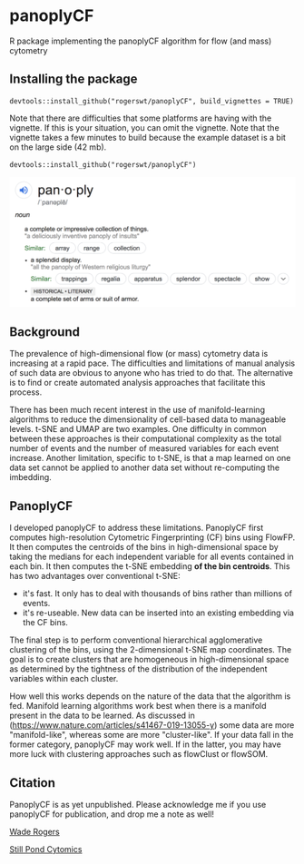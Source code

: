 # panoplyCF
R package implementing the panoplyCF algorithm for flow (and mass) cytometry

## Installing the package
```
devtools::install_github("rogerswt/panoplyCF", build_vignettes = TRUE)
```
Note that there are difficulties that some platforms are having with the vignette.  If this is
your situation, you can omit the vignette.  Note that the vignette takes a few minutes
to build because the example dataset is a bit on the large side (42 mb).

```
devtools::install_github("rogerswt/panoplyCF")
```

![definition](panoply_definition.png)

## Background

The prevalence of high-dimensional flow (or mass) cytometry data is increasing at a rapid pace.
The difficulties and limitations of manual analysis of such data are obvious to anyone who has
tried to do that.  The alternative is to find or create automated analysis approaches that
facilitate this process.

There has been much recent interest in the use of manifold-learning algorithms to reduce the
dimensionality of cell-based data to manageable levels.  t-SNE and UMAP are two examples.
One difficulty in common between these approaches is their computational complexity
as the total number of events and the number of measured variables for each event increase.
Another limitation, specific to t-SNE, is that a map learned on one data set cannot
be applied to another data set without re-computing the imbedding.

## PanoplyCF
I developed panoplyCF to address these limitations.  PanoplyCF first computes high-resolution 
Cytometric Fingerprinting (CF) bins using FlowFP.  It then computes the centroids of the bins
in high-dimensional space by taking the medians for each independent variable for all
events contained in each bin.  It then computes the t-SNE embedding **of the bin
centroids**.  This has two advantages over conventional t-SNE:

* it's fast.  It only has to deal with thousands of bins rather than millions of events.
* it's re-useable.  New data can be inserted into an existing embedding via the CF bins.

The final step is to perform conventional hierarchical agglomerative clustering of the
bins, using the 2-dimensional t-SNE map coordinates.  The goal is to create clusters
that are homogeneous in high-dimensional space as determined by the tightness of 
the distribution of the independent variables within each cluster.

How well this works depends on the nature of the data that the algorithm is fed. Manifold
learning algorithms work best when there is a manifold present in the data to be learned.
As discussed in (https://www.nature.com/articles/s41467-019-13055-y) some data are
more "manifold-like", whereas some are more "cluster-like".  If your data fall in the
former category, panoplyCF may work well.  If in the latter, you may have more luck
with clustering approaches such as flowClust or flowSOM.

## Citation
PanoplyCF is as yet unpublished.  Please acknowledge me if you use panoplyCF for publication,
and drop me a note as well!

[Wade Rogers](mailto:wade.rogers@spcytomics.com)

[Still Pond Cytomics](https://spcytomics.com)
